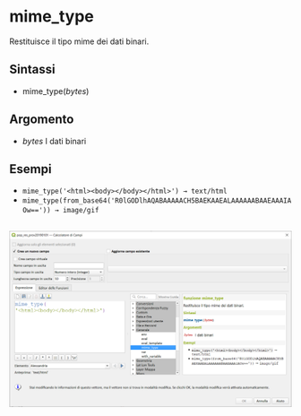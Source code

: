 # mime_type

Restituisce il tipo mime dei dati binari.

## Sintassi

* mime_type(_bytes_)

## Argomento

* _bytes_ I dati binari

## Esempi

* `mime_type('<html><body></body></html>') → text/html`
* `mime_type(from_base64('R0lGODlhAQABAAAAACH5BAEKAAEALAAAAAABAAEAAAIAOw==')) → image/gif`

![](/img/generale/mime_type1.png)
---

